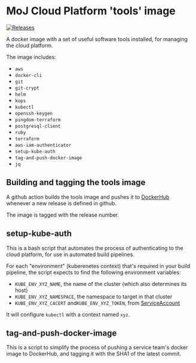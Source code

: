 # MoJ Cloud Platform 'tools' image

[![Releases](https://img.shields.io/github/release/ministryofjustice/cloud-platform-tools-image/all.svg?style=flat-square)](https://github.com/ministryofjustice/cloud-platform-tools-image/releases)

A docker image with a set of useful software tools installed, for managing the cloud platform.

The image includes:

  - `aws`
  - `docker-cli`
  - `git`
  - `git-crypt`
  - `helm`
  - `kops`
  - `kubectl`
  - `openssh-keygen`
  - `pingdom-terraform`
  - `postgresql-client`
  - `ruby`
  - `terraform`
  - `aws-iam-authenticator`
  - `setup-kube-auth`
  - `tag-and-push-docker-image`
  - `jq`

## Building and tagging the tools image

A github action builds the tools image and pushes it to [DockerHub](https://hub.docker.com/r/ministryofjustice/cloud-platform-tools) whenever a new release is defined in github.

The image is tagged with the release number.

## setup-kube-auth

This is a bash script that automates the process of authenticating to the cloud platform, for use in automated build pipelines.

For each "environment" (kuberenetes context) that's required in your build pipeline, the script expects to find the following environment variables:

- `KUBE_ENV_XYZ_NAME`, the name of the cluster (which also determines its host)
- `KUBE_ENV_XYZ_NAMESPACE`, the namespace to target in that cluster
- `KUBE_ENV_XYZ_CACERT` and`KUBE_ENV_XYZ_TOKEN`, from [ServiceAccount][how-to-serviceaccount]

It will configure `kubectl` with a context named `xyz`.

## tag-and-push-docker-image

This is a script to simplify the process of pushing a service team's docker image to DockerHub, and tagging it with the SHA1 of the latest commit.

[how-to-serviceaccount]: https://user-guide.cloud-platform.service.justice.gov.uk/documentation/deploying-an-app/using-circleci-for-continuous-deployment.html#creating-a-service-account-for-circleci

